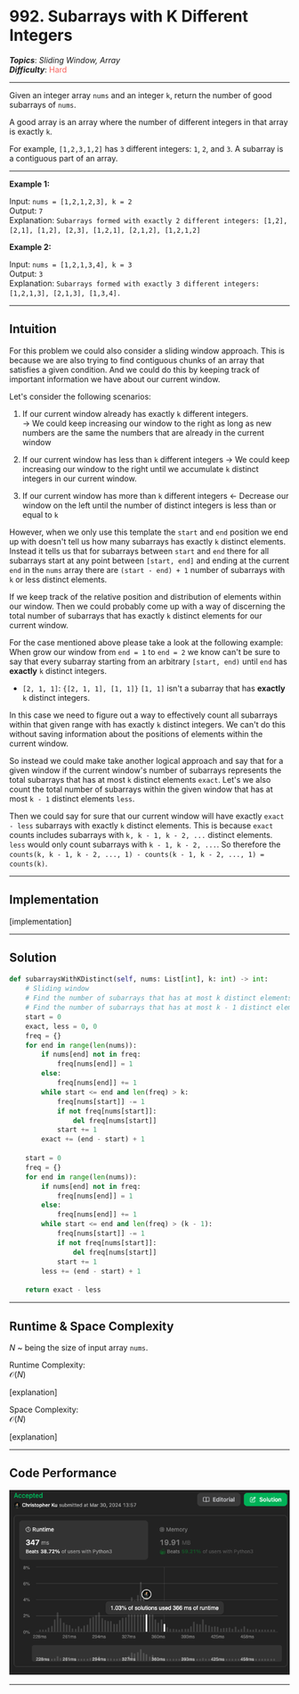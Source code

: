 # 992. Subarrays with K Different Integers
***Topics***: *Sliding Window, Array*  
***Difficulty***: <span style="color: #f8615c;">Hard</span>
<!-- green: #46c6c2, yellow: #fac31d, red: #f8615c-->
---
Given an integer array `nums` and an integer `k`, return the number of good subarrays of `nums`.

A good array is an array where the number of different integers in that array is exactly `k`.

For example, `[1,2,3,1,2]` has `3` different integers: `1`, `2`, and `3`.
A subarray is a contiguous part of an array.

---
**Example 1:**  

Input: `nums = [1,2,1,2,3], k = 2`  
Output: `7`  
Explanation: `Subarrays formed with exactly 2 different integers: [1,2], [2,1], [1,2], [2,3], [1,2,1], [2,1,2], [1,2,1,2]`  

**Example 2:**  

Input: `nums = [1,2,1,3,4], k = 3`  
Output: `3`  
Explanation: `Subarrays formed with exactly 3 different integers: [1,2,1,3], [2,1,3], [1,3,4].`  

---
## Intuition
For this problem we could also consider a sliding window approach. This is because we are also trying to find contiguous chunks of an array that satisfies a given condition. And we could do this by keeping track of important information we have about our current window.

Let's consider the following scenarios:

1. If our current window already has exactly `k` different integers.  
$\rightarrow$ We could keep increasing our window to the right as long as new numbers are the same the numbers that are already in the current window

2. If our current window has less than `k` different integers
$\rightarrow$ We could keep increasing our window to the right until we accumulate `k` distinct integers in our current window.

3. If our current window has more than `k` different integers
$\leftarrow$ Decrease our window on the left until the number of distinct integers is less than or equal to `k`

However, when we only use this template the `start` and `end` position we end up with doesn't tell us how many subarrays has exactly
`k` distinct elements. Instead it tells us that for subarrays between `start` and `end` there for all subarrays start at any point between
`[start, end]` and ending at the current `end` in the `nums` array there are `(start - end) + 1` number of subarrays with
`k` or less distinct elements.

If we keep track of the relative position and distribution of elements within our window. Then we could probably come up with a way
of discerning the total number of subarrays that has exactly `k` distinct elements for our current window.

For the case mentioned above please take a look at the following example:  
When grow our window from `end = 1` to `end = 2` we know can't be sure to say that every subarray 
starting from an arbitrary `[start, end)` until `end` has **exactly** `k` distinct integers.
- `[2, 1, 1]`:  `{[2, 1, 1], [1, 1]}` `[1, 1]` isn't a subarray that has **exactly** `k` distinct integers.
  
In this case we need to figure out a way to effectively count all subarrays within that given range with has exactly `k` distinct integers.
We can't do this without saving information about the positions of elements within the current window.

So instead we could make take another logical approach and say that for a given window if the current window's number of 
subarrays represents the total subarrays that has at most `k` distinct elements `exact`. Let's we also count the total number of
subarrays within the given window that has at most `k - 1` distinct elements `less`.

Then we could say for sure that our current window will have exactly `exact - less` subarrays with exactly `k` distinct elements.
This is because `exact` counts includes subarrays with `k, k - 1, k - 2, ...` distinct elements. `less` would only count
subarrays with `k - 1, k - 2, ...`. So therefore the `counts(k, k - 1, k - 2, ..., 1) - counts(k - 1, k - 2, ..., 1) = counts(k)`.


---
## Implementation
[implementation]

---
## Solution
```python
def subarraysWithKDistinct(self, nums: List[int], k: int) -> int:
    # Sliding window
    # Find the number of subarrays that has at most k distinct elements
    # Find the number of subarrays that has at most k - 1 distinct elements
    start = 0
    exact, less = 0, 0
    freq = {}
    for end in range(len(nums)):
        if nums[end] not in freq:
            freq[nums[end]] = 1
        else:
            freq[nums[end]] += 1
        while start <= end and len(freq) > k:
            freq[nums[start]] -= 1
            if not freq[nums[start]]:
                del freq[nums[start]]
            start += 1
        exact += (end - start) + 1
        
    start = 0
    freq = {}
    for end in range(len(nums)):
        if nums[end] not in freq:
            freq[nums[end]] = 1
        else:
            freq[nums[end]] += 1
        while start <= end and len(freq) > (k - 1):
            freq[nums[start]] -= 1
            if not freq[nums[start]]:
                del freq[nums[start]]
            start += 1
        less += (end - start) + 1

    return exact - less
```
---
## Runtime & Space Complexity
$N$ ~ being the size of input array `nums`.  

Runtime Complexity:  
$\mathcal{O}(N)$

[explanation]

Space Complexity:  
$\mathcal{O}(N)$

[explanation]

---
## Code Performance
![992 code performance](../y_resources/code-performances/lc-992.png)

---